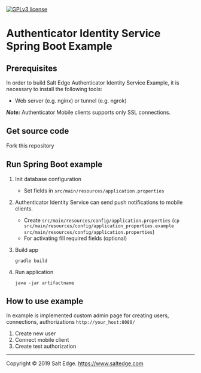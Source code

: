 [![GPLv3 license](https://img.shields.io/badge/License-GPLv3-blue.svg)](http://perso.crans.org/besson/LICENSE.html)
# Authenticator Identity Service Spring Boot Example

## Prerequisites

In order to build Salt Edge Authenticator Identity Service Example, it is necessary to install the following tools:

* Web server (e.g. nginx) or tunnel (e.g. ngrok)  

***Note:*** Authenticator Mobile clients supports only SSL connections.  

## Get source code

Fork this repository  

## Run Spring Boot example

1. Init database configuration
    * Set fields in `src/main/resources/application.properties`

1. Authenticator Identity Service can send push notifications to mobile clients. 
    * Create `src/main/resources/config/application.properties` 
    (`cp src/main/resources/config/application_properties.example src/main/resources/config/application.properties`)
    * For activating fill required fields (optional)
    
1. Build app
	```
	gradle build
	```

1. Run application
	```
	java -jar artifactname
	```

## How to use example

In example is implemented custom admin page for creating users, connections, authorizations
`http://your_host:8080/`
  
1. Create new user
1. Connect mobile client  
1. Create test authorization  
  
----
Copyright © 2019 Salt Edge. https://www.saltedge.com  
